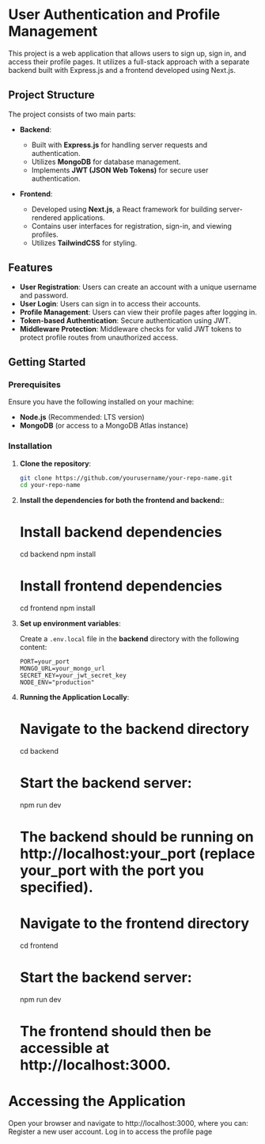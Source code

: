 # User Authentication and Profile Management

This project is a web application that allows users to sign up, sign in, and access their profile pages. It utilizes a full-stack approach with a separate backend built with Express.js and a frontend developed using Next.js.

## Project Structure

The project consists of two main parts:

- **Backend**: 
  - Built with **Express.js** for handling server requests and authentication.
  - Utilizes **MongoDB** for database management.
  - Implements **JWT (JSON Web Tokens)** for secure user authentication.
  
- **Frontend**: 
  - Developed using **Next.js**, a React framework for building server-rendered applications.
  - Contains user interfaces for registration, sign-in, and viewing profiles.
  - Utilizes **TailwindCSS** for styling.

## Features

- **User Registration**: Users can create an account with a unique username and password.
- **User Login**: Users can sign in to access their accounts.
- **Profile Management**: Users can view their profile pages after logging in.
- **Token-based Authentication**: Secure authentication using JWT.
- **Middleware Protection**: Middleware checks for valid JWT tokens to protect profile routes from unauthorized access.

## Getting Started

### Prerequisites

Ensure you have the following installed on your machine:

- **Node.js** (Recommended: LTS version)
- **MongoDB** (or access to a MongoDB Atlas instance)

### Installation

1. **Clone the repository**:

   ```bash
   git clone https://github.com/yourusername/your-repo-name.git
   cd your-repo-name

2. **Install the dependencies for both the frontend and backend:**:

   # Install backend dependencies
   cd backend
   npm install

   # Install frontend dependencies
   cd frontend
   npm install

3. **Set up environment variables**:

   Create a `.env.local` file in the **backend** directory with the following content:

   ```plaintext
   PORT=your_port
   MONGO_URL=your_mongo_url
   SECRET_KEY=your_jwt_secret_key
   NODE_ENV="production"

4. **Running the Application Locally**:

   # Navigate to the backend directory
   cd backend
   # Start the backend server:
   npm run dev
   # The backend should be running on http://localhost:your_port (replace your_port with the port you specified).

   # Navigate to the frontend directory
   cd frontend
   # Start the backend server:
   npm run dev
   # The frontend should then be accessible at http://localhost:3000.


# Accessing the Application
Open your browser and navigate to http://localhost:3000, where you can:
Register a new user account.
Log in to access the profile page
   




